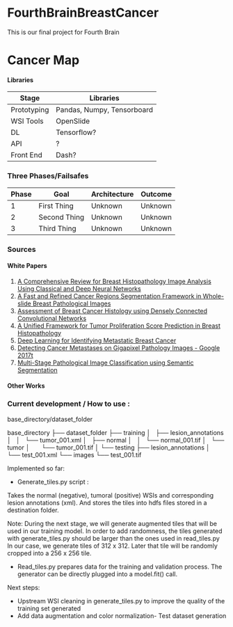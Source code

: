 # FourthBrainBreastCancer
This is our final project for Fourth Brain

# Cancer Map
#### Libraries
| Stage       | Libraries |
|--           |--         |
| Prototyping | Pandas, Numpy, Tensorboard    |
| WSI Tools   | OpenSlide |
| DL          | Tensorflow? |
| API         | ?         |
| Front End   | Dash?     |


### Three Phases/Failsafes
| Phase | Goal | Architecture |  Outcome |
|--         |--            |--                    |--|
| 1 | First Thing | Unknown | Unknown |
| 2 | Second Thing | Unknown | Unknown |
| 3 | Third Thing  | Unknown | Unknown |

### Sources
#### White Papers
1. [A Comprehensive Review for Breast Histopathology Image Analysis Using Classical and Deep Neural Networks](https://arxiv.org/pdf/2003.12255v2.pdf)
2. [A Fast and Refined Cancer Regions Segmentation Framework in Whole-slide Breast Pathological Images](https://www.ncbi.nlm.nih.gov/pmc/articles/PMC7239841/pdf/41598_2020_Article_65026.pdf)
3. [Assessment of Breast Cancer Histology using Densely Connected Convolutional Networks](https://arxiv.org/pdf/1804.04595.pdf)
4. [A Unified Framework for Tumor Proliferation Score Prediction in Breast Histopathology](https://arxiv.org/pdf/1612.07180.pdf)
5. [Deep Learning for Identifying Metastatic Breast Cancer](https://arxiv.org/pdf/1606.05718.pdf) 
6. [Detecting Cancer Metastases on Gigapixel Pathology Images - Google 2017t](https://arxiv.org/pdf/1703.02442)
7. [Multi-Stage Pathological Image Classification using Semantic Segmentation](https://openaccess.thecvf.com/content_ICCV_2019/papers/Takahama_Multi-Stage_Pathological_Image_Classification_Using_Semantic_Segmentation_ICCV_2019_paper.pdf)
#### Other Works



### Current development / How to use :

base_directory/dataset_folder

base_directory
├── dataset_folder
    ├── training
    │   ├── lesion_annotations
    │   │   └── tumor_001.xml
    │   ├── normal
    │   │   └── normal_001.tif
    │   └── tumor
    │       └── tumor_001.tif
    │
    └── testing
        ├── lesion_annotations
        │   └── test_001.xml
        └── images
            └── test_001.tif

Implemented so far:

- Generate_tiles.py script :

Takes the normal (negative), tumoral (positive) WSIs and corresponding lesion annotations (xml).
And stores the tiles into hdfs files stored in a destination folder.

Note: During the next stage, we will generate augmented tiles that will be used in our training model.
In order to add randomness, the tiles generated with generate_tiles.py should be larger than the ones used in read_tiles.py
In our case, we generate tiles of 312 x 312. Later that tile will be randomly cropped into a 256 x 256 tile.

- Read_tiles.py prepares data for the training and validation process. The generator can be directly plugged into a model.fit() call.

Next steps:
- Upstream WSI cleaning in generate_tiles.py to improve the quality of the training set generated
- Add data augmentation and color normalization- Test dataset generation
